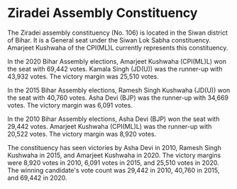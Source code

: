 # Ziradei Assembly Constituency

The Ziradei assembly constituency (No. 106) is located in the Siwan district of Bihar. It is a General seat under the Siwan Lok Sabha constituency. Amarjeet Kushwaha of the CPI(ML)L currently represents this constituency.

In the 2020 Bihar Assembly elections, Amarjeet Kushwaha (CPI(ML)L) won the seat with 69,442 votes. Kamala Singh (JD(U)) was the runner-up with 43,932 votes. The victory margin was 25,510 votes.

In the 2015 Bihar Assembly elections, Ramesh Singh Kushwaha (JD(U)) won the seat with 40,760 votes. Asha Devi (BJP) was the runner-up with 34,669 votes. The victory margin was 6,091 votes.

In the 2010 Bihar Assembly elections, Asha Devi (BJP) won the seat with 29,442 votes. Amarjeet Kushwaha (CPI(ML)L) was the runner-up with 20,522 votes. The victory margin was 8,920 votes.

The constituency has seen victories by Asha Devi in 2010, Ramesh Singh Kushwaha in 2015, and Amarjeet Kushwaha in 2020. The victory margins were 8,920 votes in 2010, 6,091 votes in 2015, and 25,510 votes in 2020. The winning candidate's vote count was 29,442 in 2010, 40,760 in 2015, and 69,442 in 2020.
